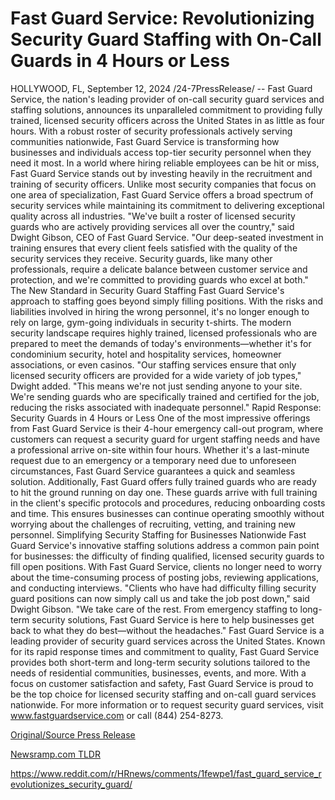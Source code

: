 # Fast Guard Service: Revolutionizing Security Guard Staffing with On-Call Guards in 4 Hours or Less

HOLLYWOOD, FL, September 12, 2024 /24-7PressRelease/ -- Fast Guard Service, the nation's leading provider of on-call security guard services and staffing solutions, announces its unparalleled commitment to providing fully trained, licensed security officers across the United States in as little as four hours. With a robust roster of security professionals actively serving communities nationwide, Fast Guard Service is transforming how businesses and individuals access top-tier security personnel when they need it most.  In a world where hiring reliable employees can be hit or miss, Fast Guard Service stands out by investing heavily in the recruitment and training of security officers. Unlike most security companies that focus on one area of specialization, Fast Guard Service offers a broad spectrum of security services while maintaining its commitment to delivering exceptional quality across all industries.  "We've built a roster of licensed security guards who are actively providing services all over the country," said Dwight Gibson, CEO of Fast Guard Service. "Our deep-seated investment in training ensures that every client feels satisfied with the quality of the security services they receive. Security guards, like many other professionals, require a delicate balance between customer service and protection, and we're committed to providing guards who excel at both."  The New Standard in Security Guard Staffing Fast Guard Service's approach to staffing goes beyond simply filling positions. With the risks and liabilities involved in hiring the wrong personnel, it's no longer enough to rely on large, gym-going individuals in security t-shirts. The modern security landscape requires highly trained, licensed professionals who are prepared to meet the demands of today's environments—whether it's for condominium security, hotel and hospitality services, homeowner associations, or even casinos.  "Our staffing services ensure that only licensed security officers are provided for a wide variety of job types," Dwight added. "This means we're not just sending anyone to your site. We're sending guards who are specifically trained and certified for the job, reducing the risks associated with inadequate personnel."  Rapid Response: Security Guards in 4 Hours or Less One of the most impressive offerings from Fast Guard Service is their 4-hour emergency call-out program, where customers can request a security guard for urgent staffing needs and have a professional arrive on-site within four hours. Whether it's a last-minute request due to an emergency or a temporary need due to unforeseen circumstances, Fast Guard Service guarantees a quick and seamless solution.  Additionally, Fast Guard offers fully trained guards who are ready to hit the ground running on day one. These guards arrive with full training in the client's specific protocols and procedures, reducing onboarding costs and time. This ensures businesses can continue operating smoothly without worrying about the challenges of recruiting, vetting, and training new personnel.  Simplifying Security Staffing for Businesses Nationwide Fast Guard Service's innovative staffing solutions address a common pain point for businesses: the difficulty of finding qualified, licensed security guards to fill open positions. With Fast Guard Service, clients no longer need to worry about the time-consuming process of posting jobs, reviewing applications, and conducting interviews.  "Clients who have had difficulty filling security guard positions can now simply call us and take the job post down," said Dwight Gibson. "We take care of the rest. From emergency staffing to long-term security solutions, Fast Guard Service is here to help businesses get back to what they do best—without the headaches."  Fast Guard Service is a leading provider of security guard services across the United States. Known for its rapid response times and commitment to quality, Fast Guard Service provides both short-term and long-term security solutions tailored to the needs of residential communities, businesses, events, and more. With a focus on customer satisfaction and safety, Fast Guard Service is proud to be the top choice for licensed security staffing and on-call guard services nationwide.  For more information or to request security guard services, visit www.fastguardservice.com or call (844) 254-8273. 

[Original/Source Press Release](https://www.24-7pressrelease.com/press-release/514223/fast-guard-service-revolutionizing-security-guard-staffing-with-on-call-guards-in-4-hours-or-less)
                    

[Newsramp.com TLDR](None) 

https://www.reddit.com/r/HRnews/comments/1fewpe1/fast_guard_service_revolutionizes_security_guard/